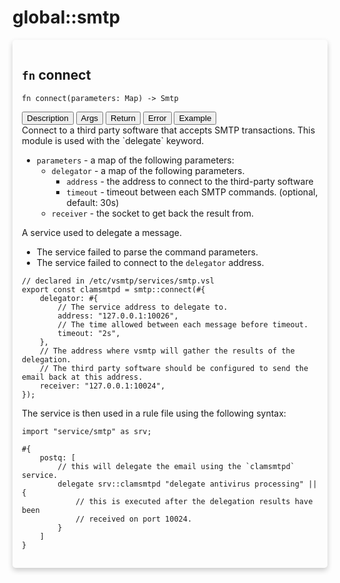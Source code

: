 # global::smtp


<div markdown="span" style='box-shadow: 0 4px 8px 0 rgba(0,0,0,0.2); padding: 15px; border-radius: 5px;'>

<h2 class="func-name"> <code>fn</code> connect </h2>

```rust,ignore
fn connect(parameters: Map) -> Smtp
```

<div class="tab">
    <button
    group="connect"
    id="link-connect-description"
    class="tablinks active"
    onclick="openTab(event, 'connect', 'description')">
        Description
    </button>
    <button
    group="connect"
    id="link-connect-Args"
    class="tablinks"
    onclick="openTab(event, 'connect', 'Args')">
        Args
    </button>
    <button
    group="connect"
    id="link-connect-Return"
    class="tablinks"
    onclick="openTab(event, 'connect', 'Return')">
        Return
    </button>
    <button
    group="connect"
    id="link-connect-Error"
    class="tablinks"
    onclick="openTab(event, 'connect', 'Error')">
        Error
    </button>
    <button
    group="connect"
    id="link-connect-Example"
    class="tablinks"
    onclick="openTab(event, 'connect', 'Example')">
        Example
    </button></div>

<div group="connect" id="connect-description" style="display: block;" markdown="span" class="tabcontent">
Connect to a third party software that accepts SMTP transactions.
This module is used with the `delegate` keyword.


</div>

<div group="connect" id="connect-Args" class="tabcontent">

* `parameters` - a map of the following parameters:
    * `delegator` - a map of the following parameters.
        * `address` - the address to connect to the third-party software
        * `timeout` - timeout between each SMTP commands. (optional, default: 30s)
    * `receiver` - the socket to get back the result from.


</div>

<div group="connect" id="connect-Return" class="tabcontent">

A service used to delegate a message.


</div>

<div group="connect" id="connect-Error" class="tabcontent">

* The service failed to parse the command parameters.
* The service failed to connect to the `delegator` address.


</div>

<div group="connect" id="connect-Example" class="tabcontent">

```text
// declared in /etc/vsmtp/services/smtp.vsl
export const clamsmtpd = smtp::connect(#{
    delegator: #{
        // The service address to delegate to.
        address: "127.0.0.1:10026",
        // The time allowed between each message before timeout.
        timeout: "2s",
    },
    // The address where vsmtp will gather the results of the delegation.
    // The third party software should be configured to send the email back at this address.
    receiver: "127.0.0.1:10024",
});
```

The service is then used in a rule file using the following syntax:

```text
import "service/smtp" as srv;

#{
    postq: [
        // this will delegate the email using the `clamsmtpd` service.
        delegate srv::clamsmtpd "delegate antivirus processing" || {
            // this is executed after the delegation results have been
            // received on port 10024.
        }
    ]
}
```
</div>

</div>
</br>
